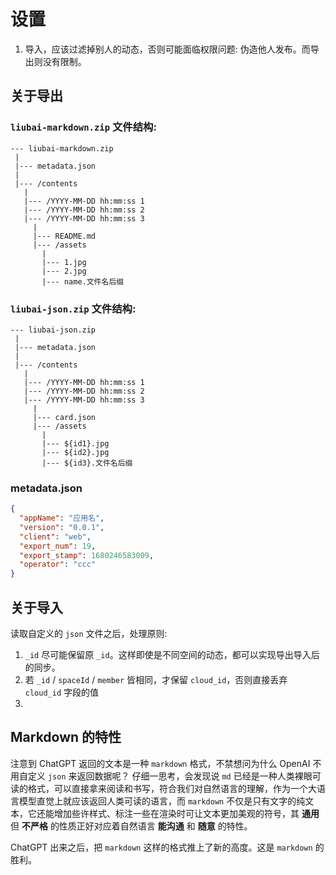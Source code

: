 # 设置

1. 导入，应该过滤掉别人的动态，否则可能面临权限问题: 伪造他人发布。而导出则没有限制。


## 关于导出

### `liubai-markdown.zip` 文件结构:

```
--- liubai-markdown.zip
 |
 |--- metadata.json
 |
 |--- /contents
   |
   |--- /YYYY-MM-DD hh:mm:ss 1
   |--- /YYYY-MM-DD hh:mm:ss 2
   |--- /YYYY-MM-DD hh:mm:ss 3
     |
     |--- README.md
     |--- /assets
       |
       |--- 1.jpg
       |--- 2.jpg
       |--- name.文件名后缀
```

### `liubai-json.zip` 文件结构:

```
--- liubai-json.zip
 |
 |--- metadata.json
 |
 |--- /contents
   |
   |--- /YYYY-MM-DD hh:mm:ss 1
   |--- /YYYY-MM-DD hh:mm:ss 2
   |--- /YYYY-MM-DD hh:mm:ss 3
     |
     |--- card.json
     |--- /assets
       |
       |--- ${id1}.jpg
       |--- ${id2}.jpg
       |--- ${id3}.文件名后缀
```

### metadata.json

```json
{
  "appName": "应用名",
  "version": "0.0.1",
  "client": "web",
  "export_num": 19,
  "export_stamp": 1680246583009,
  "operator": "ccc"
}
```

## 关于导入

读取自定义的 `json` 文件之后，处理原则:

1. `_id` 尽可能保留原 `_id`。这样即使是不同空间的动态，都可以实现导出导入后的同步。
2. 若 `_id` / `spaceId` / `member` 皆相同，才保留 `cloud_id`，否则直接丢弃 `cloud_id` 字段的值
3. 


## Markdown 的特性

注意到 ChatGPT 返回的文本是一种 `markdown` 格式，不禁想问为什么 OpenAI 不用自定义 `json` 来返回数据呢？
仔细一思考，会发现说 `md` 已经是一种人类裸眼可读的格式，可以直接拿来阅读和书写，符合我们对自然语言的理解，作为一个大语言模型直觉上就应该返回人类可读的语言，而 `markdown` 不仅是只有文字的纯文本，它还能增加些许样式、标注一些在渲染时可让文本更加美观的符号，其 **通用** 但 **不严格** 的性质正好对应着自然语言 **能沟通** 和 **随意** 的特性。

ChatGPT 出来之后，把 `markdown` 这样的格式推上了新的高度。这是 `markdown` 的胜利。
